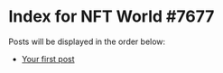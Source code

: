 # Index for NFT World #7677
Posts will be displayed in the order below:

- [Your first post](./001-first.md)

